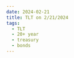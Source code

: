 ```yaml
---
date: 2024-02-21
title: TLT on 2/21/2024
tags: 
  - TLT
  - 20+ year
  - treasury
  - bonds
---
```

<div class="post">
<snapshot-grid 
    :reports="['2024/02/20/CTA/TLT', '2024/02/21/CTA/TLT', '2024/02/21/MTP/TLT']"
    chart="2024/02/21/Chart/TLT"
/>
<p>

</p>
<p>

</p>
</div>